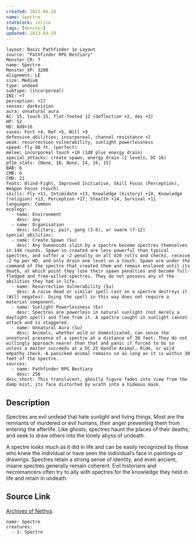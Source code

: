 ```yaml
---
created: 2023-04-28
name: Spectre
statblock: inline
tags: [monster]
updated: 2023-04-28
---
```

```statblock
layout: Basic Pathfinder 1e Layout
source: "Pathfinder RPG Bestiary"
Monster_CR: 7
name: Spectre
Monster_XP: 3200
alignment: LE
size: Medium
type: undead
subtype: (incorporeal)
INI: +7
perception: +17
senses: darkvision
aura: unnatural aura
AC: 15, touch 15, flat-footed 12 (deflection +2, dex +3)
HP: 52
HD: 8d8+16
saves: Fort +4, Ref +5, Will +9
defensive_abilities: incorporeal, channel resistance +2
weak: resurrection vulnerability, sunlight powerlessness
speed: fly 80 ft. (perfect)
melee: incorporeal touch +10 (1d8 plus energy drain)
special_attacks: create spawn, energy drain (2 levels, DC 16)
pf1e_stats: [None, 16, None, 14, 16, 15]
BAB: 6
CMB: 6
CMD: 21
feats: Blind-Fight, Improved Initiative, Skill Focus (Perception), Weapon Focus (touch)
skills: Fly +11, Intimidate +13, Knowledge (history) +10, Knowledge (religion) +13, Perception +17, Stealth +14, Survival +11
languages: Common
ecology:
  - name: Environment
    desc: any
  - name: Organisation
    desc: solitary, pair, gang (3-6), or swarm (7-12)
special_abilities:
  - name: Create Spawn (Su)
    desc: Any humanoids slain by a spectre become spectres themselves in 1d4 rounds. Spawn so created are less powerful than typical spectres, and suffer a -2 penalty on all d20 rolls and checks, receive -2 hp per HD, and only drain one level on a touch. Spawn are under the command of the spectre that created them and remain enslaved until its death, at which point they lose their spawn penalties and become full-fledged and free-willed spectres. They do not possess any of the abilities they had in life.
  - name: Resurrection Vulnerability (Su)
    desc: A raise dead or similar spell cast on a spectre destroys it (Will negates). Using the spell in this way does not require a material component.
  - name: Sunlight Powerlessness (Ex)
    desc: Spectres are powerless in natural sunlight (not merely a daylight spell) and flee from it. A spectre caught in sunlight cannot attack and is staggered.
  - name: Unnatural Aura (Su)
    desc: Animals, whether wild or domesticated, can sense the unnatural presence of a spectre at a distance of 30 feet. They do not willingly approach nearer than that and panic if forced to do so unless a master succeeds at a DC 25 Handle Animal, Ride, or wild empathy check. A panicked animal remains so as long as it is within 30 feet of the spectre.
sources:
  - name: Pathfinder RPG Bestiary
    desc: 256
desc_short: This translucent, ghostly figure fades into view from the damp mist, its face distorted by wrath into a hideous mask.
```
## Description
Spectres are evil undead that hate sunlight and living things. Most are the remnants of murdered or evil humans, their anger preventing them from entering the afterlife. Like ghosts, spectres haunt the places of their deaths, and seek to draw others into the lonely abyss of undeath.

A spectre looks much as it did in life and can be easily recognized by those who knew the individual or have seen the individual’s face in paintings or drawings. Spectres retain a strong sense of identity, and even ancient, insane spectres generally remain coherent. Evil historians and necromancers often try to ally with spectres for the knowledge they held in life and retain in undeath.
## Source Link
[Archives of Nethys](https://aonprd.com/MonsterDisplay.aspx?ItemName=Spectre)
```encounter-table
name: Spectre
creatures:
  - 1: Spectre
```
